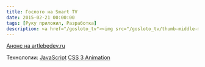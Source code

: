 ```yaml
---
title: Гослото на Smart TV
date: 2015-02-21 00:00:00
tags: [Руку приложил, Разработка]
description: <a href="/gosloto_tv"><img src="/gosloto_tv/thumb-middle-main_page.png"></a>
---
```


[Анонс на artlebedev.ru](https://www.artlebedev.ru/stoloto/result-screen/)

Технологии:
[JavaScript](http://www.ecma-international.org/ecma-262/6.0/ECMA-262.pdf)
[CSS 3 Animation](https://www.w3.org/TR/css3-animations/)
